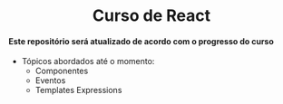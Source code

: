 <h1 align='center'>Curso de React</h1>

#### Este repositório será atualizado de acordo com o progresso do curso

- Tópicos abordados até o momento:
	- Componentes
	- Eventos
	- Templates Expressions
